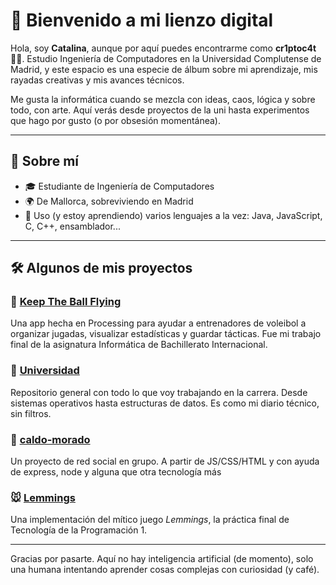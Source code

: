 # 👾 Bienvenido a mi lienzo digital

Hola, soy **Catalina**, aunque por aquí puedes encontrarme como **cr1ptoc4t** 🐱‍💻. Estudio Ingeniería de Computadores en la Universidad Complutense de Madrid, y este espacio es una especie de álbum sobre mi aprendizaje, mis rayadas creativas y mis avances técnicos.

Me gusta la informática cuando se mezcla con ideas, caos, lógica y sobre todo, con arte. Aquí verás desde proyectos de la uni hasta experimentos que hago por gusto (o por obsesión momentánea).

---

## 🧠 Sobre mí

- 🎓 Estudiante de Ingeniería de Computadores  
- 🌍 De Mallorca, sobreviviendo en Madrid  
- 💬 Uso (y estoy aprendiendo) varios lenguajes a la vez: Java, JavaScript, C, C++, ensamblador...  

---

## 🛠️ Algunos de mis proyectos

### 🏐 [Keep The Ball Flying](https://github.com/catalinafullana/Internal-Assessment-CS-IB)  
Una app hecha en Processing para ayudar a entrenadores de voleibol a organizar jugadas, visualizar estadísticas y guardar tácticas. Fue mi trabajo final de la asignatura Informática de Bachillerato Internacional.

### 🧠 [Universidad](https://github.com/cr1ptoc4t/Universidad)  
Repositorio general con todo lo que voy trabajando en la carrera. Desde sistemas operativos hasta estructuras de datos. Es como mi diario técnico, sin filtros.

### 🍲 [caldo-morado](https://github.com/alaimiranda/caldo-morado)  
Un proyecto de red social en grupo. A partir de JS/CSS/HTML y con ayuda de express, node y alguna que otra tecnología más

### 🐭 [Lemmings](https://github.com/cr1ptoc4t/Lemmings)  
Una implementación del mítico juego *Lemmings*, la práctica final de Tecnología de la Programación 1.

---

Gracias por pasarte. Aquí no hay inteligencia artificial (de momento), solo una humana intentando aprender cosas complejas con curiosidad (y café).
